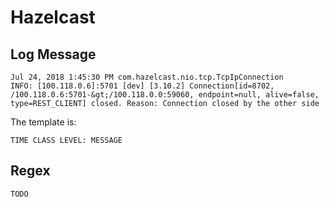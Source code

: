 # Hazelcast

## Log Message

```
Jul 24, 2018 1:45:30 PM com.hazelcast.nio.tcp.TcpIpConnection
INFO: [100.118.0.6]:5701 [dev] [3.10.2] Connection[id=8702, /100.118.0.6:5701-&gt;/100.118.0.0:59060, endpoint=null, alive=false, type=REST_CLIENT] closed. Reason: Connection closed by the other side
```

The template is:

```
TIME CLASS LEVEL: MESSAGE
```

## Regex

```
TODO
```
